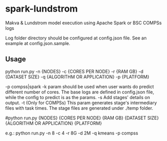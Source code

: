 # spark-lundstrom
Makva &amp; Lundstrom model execution using Apache Spark or BSC COMPSs logs

Log folder directory should be configured at config.json file. See an example at config.json.sample.

## Usage
python run.py -n {NODES} -c {CORES PER NODE} -r {RAM GB} -d {DATASET SIZE} -q {ALGORITHM OR APPLICATION} -p {PLATFORM}

-p compss|spark
-k param should be used when user wants do predict different number of cores. The base logs are defined in config.json file, while the config to predict is as the params.
-s Add stages' details on output.
-t (Only for COMPSs) This param generates stage's intermediary files with task times. The stage files are generated under ./temp folder.

#python run.py {NODES} {CORES PER NODE} {RAM GB} {DATASET SIZE} {ALGORITHM OR APPLICATION} {PLATFORM}

e.g.: python run.py -n 8 -c 4 -r 8G -d 2M -q kmeans -p compss
